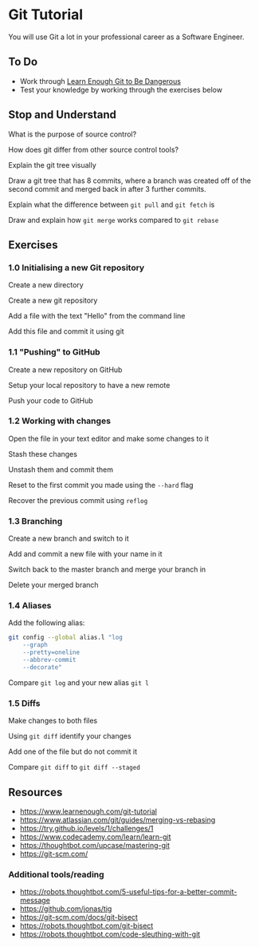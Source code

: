 # Git Tutorial

You will use Git a lot in your professional career as a Software Engineer.

## To Do

* Work through [Learn Enough Git to Be Dangerous](https://www.learnenough.com/git-tutorial)
* Test your knowledge by working through the exercises below

## Stop and Understand

What is the purpose of source control?

How does git differ from other source control tools?

Explain the git tree visually

Draw a git tree that has 8 commits, where a branch was created off of the second commit and merged back in after 3 further commits.

Explain what the difference between `git pull` and `git fetch` is

Draw and explain how `git merge` works compared to `git rebase`

## Exercises

### 1.0 Initialising a new Git repository

Create a new directory

Create a new git repository

Add a file with the text "Hello" from the command line

Add this file and commit it using git

### 1.1 "Pushing" to GitHub

Create a new repository on GitHub

Setup your local repository to have a new remote

Push your code to GitHub

### 1.2 Working with changes

Open the file in your text editor and make some changes to it

Stash these changes

Unstash them and commit them

Reset to the first commit you made using the `--hard` flag

Recover the previous commit using `reflog`

### 1.3 Branching

Create a new branch and switch to it

Add and commit a new file with your name in it

Switch back to the master branch and merge your branch in

Delete your merged branch

### 1.4 Aliases

Add the following alias:
```bash
git config --global alias.l "log
    --graph
    --pretty=oneline
    --abbrev-commit
    --decorate"
```

Compare `git log` and your new alias `git l`

### 1.5 Diffs

Make changes to both files

Using `git diff` identify your changes

Add one of the file but do not commit it

Compare `git diff` to `git diff --staged`

## Resources

- https://www.learnenough.com/git-tutorial
- https://www.atlassian.com/git/guides/merging-vs-rebasing
- https://try.github.io/levels/1/challenges/1
- https://www.codecademy.com/learn/learn-git
- https://thoughtbot.com/upcase/mastering-git
- https://git-scm.com/

### Additional tools/reading

- https://robots.thoughtbot.com/5-useful-tips-for-a-better-commit-message
- https://github.com/jonas/tig
- https://git-scm.com/docs/git-bisect
- https://robots.thoughtbot.com/git-bisect
- https://robots.thoughtbot.com/code-sleuthing-with-git

